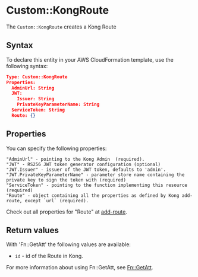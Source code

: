 # Custom::KongRoute
The `Custom::KongRoute` creates a Kong Route

## Syntax
To declare this entity in your AWS CloudFormation template, use the following syntax:

```json
Type: Custom::KongRoute
Properties:
  AdminUrl: String
  JWT:
    Issuer: String
    PrivateKeyParameterName: String
  ServiceToken: String
  Route: {}
```

## Properties
You can specify the following properties:

    "AdminUrl" - pointing to the Kong Admin  (required).
    "JWT" - RS256 JWT token generator configuration (optional)
    "JWT.Issuer" - issuer of the JWT token, defaults to 'admin'.
    "JWT.PrivateKeyParameterName" - parameter store name containing the private key to sign the token with (required)
    "ServiceToken" - pointing to the function implementing this resource (required)
    "Route" - object containing all the properties as defined by Kong add-route, except `url` (required).

Check out all properties for "Route" at [add-route](https://getkong.org/docs/1.1.x/admin-api/#add-route).

## Return values
With 'Fn::GetAtt' the following values are available:

- `id` - id of the Route in Kong.

For more information about using Fn::GetAtt, see [Fn::GetAtt](http://docs.aws.amazon.com/AWSCloudFormation/latest/UserGuide/intrinsic-function-reference-getatt.html).
